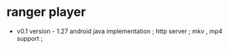 
# ranger player

* v0.1 version  - 1.27 
	android java implementation ;
	http server ;
	mkv , mp4 support ;
